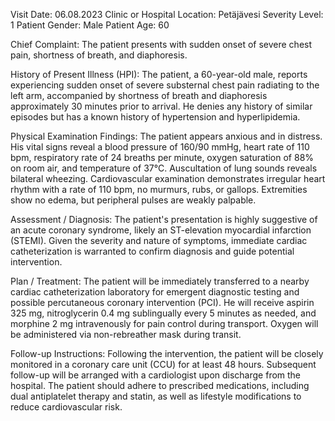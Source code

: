 Visit Date: 06.08.2023
Clinic or Hospital Location: Petäjävesi
Severity Level: 1
Patient Gender: Male
Patient Age: 60

Chief Complaint: The patient presents with sudden onset of severe chest pain, shortness of breath, and diaphoresis.

History of Present Illness (HPI): The patient, a 60-year-old male, reports experiencing sudden onset of severe substernal chest pain radiating to the left arm, accompanied by shortness of breath and diaphoresis approximately 30 minutes prior to arrival. He denies any history of similar episodes but has a known history of hypertension and hyperlipidemia.

Physical Examination Findings: The patient appears anxious and in distress. His vital signs reveal a blood pressure of 160/90 mmHg, heart rate of 110 bpm, respiratory rate of 24 breaths per minute, oxygen saturation of 88% on room air, and temperature of 37°C. Auscultation of lung sounds reveals bilateral wheezing. Cardiovascular examination demonstrates irregular heart rhythm with a rate of 110 bpm, no murmurs, rubs, or gallops. Extremities show no edema, but peripheral pulses are weakly palpable.

Assessment / Diagnosis: The patient's presentation is highly suggestive of an acute coronary syndrome, likely an ST-elevation myocardial infarction (STEMI). Given the severity and nature of symptoms, immediate cardiac catheterization is warranted to confirm diagnosis and guide potential intervention.

Plan / Treatment: The patient will be immediately transferred to a nearby cardiac catheterization laboratory for emergent diagnostic testing and possible percutaneous coronary intervention (PCI). He will receive aspirin 325 mg, nitroglycerin 0.4 mg sublingually every 5 minutes as needed, and morphine 2 mg intravenously for pain control during transport. Oxygen will be administered via non-rebreather mask during transit.

Follow-up Instructions: Following the intervention, the patient will be closely monitored in a coronary care unit (CCU) for at least 48 hours. Subsequent follow-up will be arranged with a cardiologist upon discharge from the hospital. The patient should adhere to prescribed medications, including dual antiplatelet therapy and statin, as well as lifestyle modifications to reduce cardiovascular risk.